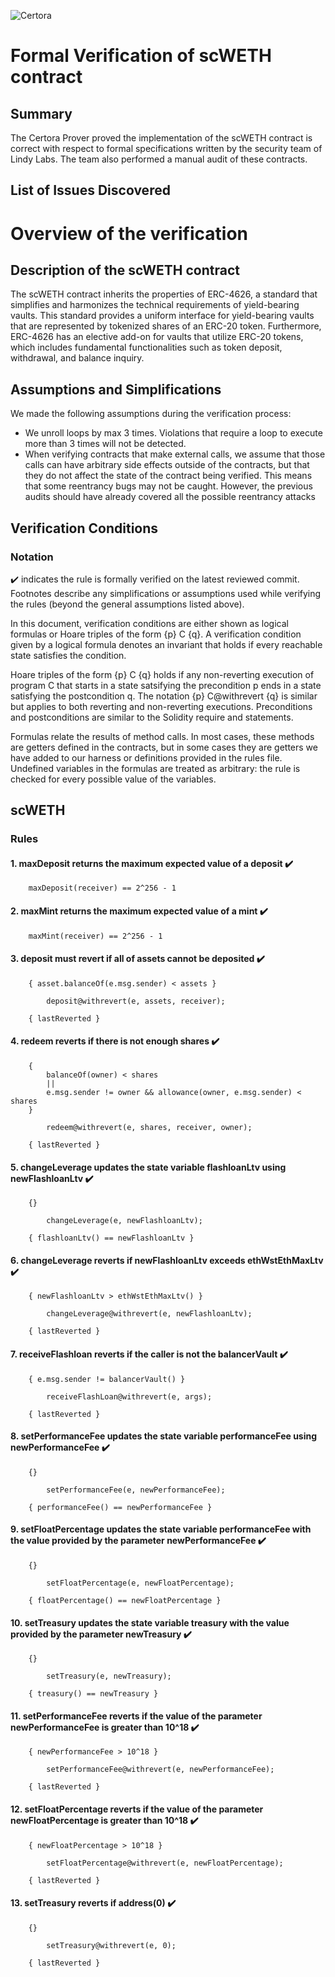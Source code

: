 ![Certora](https://hackmd.io/_uploads/H1yqrfBZY.png)
# Formal Verification of scWETH contract  
 
## Summary

The Certora Prover proved the implementation of the scWETH contract is correct with respect to formal specifications written by the security team of Lindy Labs.  The team also performed a manual audit of these contracts.

## List of Issues Discovered

# Overview of the verification

## Description of the scWETH contract

The scWETH contract inherits the properties of ERC-4626, a standard that simplifies and harmonizes the technical requirements of yield-bearing vaults. This standard provides a uniform interface for yield-bearing vaults that are represented by tokenized shares of an ERC-20 token. Furthermore, ERC-4626 has an elective add-on for vaults that utilize ERC-20 tokens, which includes fundamental functionalities such as token deposit, withdrawal, and balance inquiry.

## Assumptions and Simplifications

We made the following assumptions during the verification process:

- We unroll loops by max 3 times. Violations that require a loop to execute more than 3 times will not be detected.
- When verifying contracts that make external calls, we assume that those calls can have arbitrary side effects outside of the contracts, but that they do not affect the state of the contract being verified. This means that some reentrancy bugs may not be caught. However, the previous audits should have already covered all the possible reentrancy attacks

## Verification Conditions
### Notation
✔️ indicates the rule is formally verified on the latest reviewed commit. Footnotes describe any simplifications or assumptions used while verifying the rules (beyond the general assumptions listed above).


In this document, verification conditions are either shown as logical formulas or Hoare triples of the form {p} C {q}. A verification condition given by a logical formula denotes an invariant that holds if every reachable state satisfies the condition.

Hoare triples of the form {p} C {q} holds if any non-reverting execution of program C that starts in a state satsifying the precondition p ends in a state satisfying the postcondition q. The notation {p} C@withrevert {q} is similar but applies to both reverting and non-reverting executions. Preconditions and postconditions are similar to the Solidity require and statements.

Formulas relate the results of method calls. In most cases, these methods are getters defined in the contracts, but in some cases they are getters we have added to our harness or definitions provided in the rules file. Undefined variables in the formulas are treated as arbitrary: the rule is checked for every possible value of the variables.

## scWETH

### Rules

#### 1. maxDeposit returns the maximum expected value of a deposit ✔️
    
```
    maxDeposit(receiver) == 2^256 - 1
```

#### 2. maxMint returns the maximum expected value of a mint ✔️
    
```
    maxMint(receiver) == 2^256 - 1
```

#### 3. deposit must revert if all of assets cannot be deposited ✔️
    
```
    { asset.balanceOf(e.msg.sender) < assets }
    
        deposit@withrevert(e, assets, receiver);

    { lastReverted }
```

#### 4. redeem reverts if there is not enough shares ✔️
    
```
    { 
        balanceOf(owner) < shares 
        || 
        e.msg.sender != owner && allowance(owner, e.msg.sender) < shares 
    }
        
        redeem@withrevert(e, shares, receiver, owner);
    
    { lastReverted }
```


#### 5. changeLeverage updates the state variable flashloanLtv using newFlashloanLtv ✔️
    
```
    {}
    
        changeLeverage(e, newFlashloanLtv);

    { flashloanLtv() == newFlashloanLtv }
```

#### 6. changeLeverage reverts if newFlashloanLtv exceeds ethWstEthMaxLtv ✔️
    
```
    { newFlashloanLtv > ethWstEthMaxLtv() }
    
        changeLeverage@withrevert(e, newFlashloanLtv);
    
    { lastReverted }
```

#### 7. receiveFlashloan reverts if the caller is not the balancerVault ✔️
    
```
    { e.msg.sender != balancerVault() }
    
        receiveFlashLoan@withrevert(e, args);
    
    { lastReverted }
```

#### 8. setPerformanceFee updates the state variable performanceFee using newPerformanceFee ✔️
    
```
    {}
    
        setPerformanceFee(e, newPerformanceFee);
    
    { performanceFee() == newPerformanceFee }
```

#### 9. setFloatPercentage updates the state variable performanceFee with the value provided by the parameter newPerformanceFee ✔️
    
```
    {}
        
        setFloatPercentage(e, newFloatPercentage);
    
    { floatPercentage() == newFloatPercentage }
```

#### 10. setTreasury updates the state variable treasury with the value provided by the parameter newTreasury ✔️
    
```
    {}
        
        setTreasury(e, newTreasury);
    
    { treasury() == newTreasury }
```

#### 11. setPerformanceFee reverts if the value of the parameter newPerformanceFee is greater than 10^18 ✔️
    
```
    { newPerformanceFee > 10^18 }
        
        setPerformanceFee@withrevert(e, newPerformanceFee);
    
    { lastReverted }
```

#### 12. setFloatPercentage reverts if the value of the parameter newFloatPercentage is greater than 10^18 ✔️
    
```
    { newFloatPercentage > 10^18 }
    
        setFloatPercentage@withrevert(e, newFloatPercentage);
    
    { lastReverted }
```

#### 13. setTreasury reverts if address(0) ✔️
    
```
    {}
    
        setTreasury@withrevert(e, 0);
    
    { lastReverted }
```
